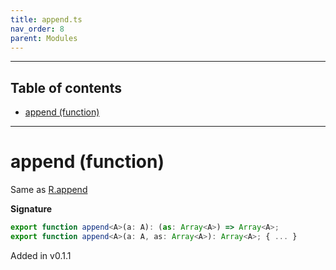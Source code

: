 ```yaml
---
title: append.ts
nav_order: 8
parent: Modules
---
```


---

<h2 class="text-delta">Table of contents</h2>

- [append (function)](#append-function)

---

# append (function)

Same as [R.append](https://ramdajs.com/docs/#append)

**Signature**

```ts
export function append<A>(a: A): (as: Array<A>) => Array<A>;
export function append<A>(a: A, as: Array<A>): Array<A>; { ... }
```

Added in v0.1.1
